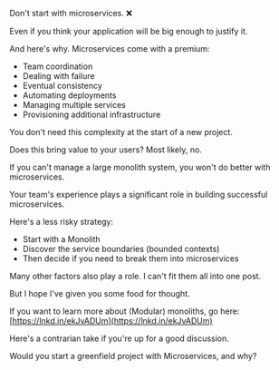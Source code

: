 Don't start with microservices. ❌  
  
Even if you think your application will be big enough to justify it.  
  
And here's why. Microservices come with a premium:  
  
- Team coordination  
- Dealing with failure  
- Eventual consistency  
- Automating deployments  
- Managing multiple services  
- Provisioning additional infrastructure  
  
You don't need this complexity at the start of a new project.  
  
Does this bring value to your users? Most likely, no.  
  
If you can't manage a large monolith system, you won't do better with microservices.  
  
Your team's experience plays a significant role in building successful microservices.  
  
Here's a less risky strategy:  
  
- Start with a Monolith  
- Discover the service boundaries (bounded contexts)  
- Then decide if you need to break them into microservices  
  
Many other factors also play a role. I can't fit them all into one post.  
  
But I hope I've given you some food for thought.  
  
If you want to learn more about (Modular) monoliths, go here: [https://lnkd.in/ekJvADUm](https://lnkd.in/ekJvADUm)  
  
Here's a contrarian take if you're up for a good discussion.  
  
Would you start a greenfield project with Microservices, and why?